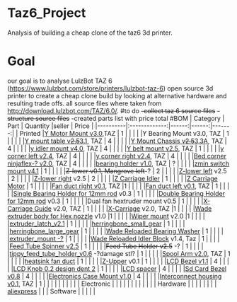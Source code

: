 # Taz6_Project
Analysis of building a cheap clone of the taz6 3d printer. 
# Goal
our goal is to analyse LulzBot TAZ 6 (https://www.lulzbot.com/store/printers/lulzbot-taz-6) open source 3d printer to create a cheap clone build by looking at alternative hardware and resulting trade offs.
all source files where taken from http://download.lulzbot.com/TAZ/6.0/.
#to do
    ~~-collect taz 6 source files~~
    ~~-structure source files~~
    -created parts list with price total
#BOM
| Category |      Part     | Quantity |seller | Price |
|----------|:-------------:|------:|------:|-------:|
| Printed  |[Y Motor Mount v3.0](https://github.com/burdettadam/Taz6_Project/blob/master/production_parts/printed_parts/y_motor_mount/y_motor_mount_v3.0.stl),TAZ   |    1   |       |        |
|          |Y Bearing Mount v3.0, TAZ    |  1     |       |        |
|          |[Y mount table v~~2.5~~3.1](https://github.com/burdettadam/Taz6_Project/blob/master/production_parts/printed_parts/bed_mount_table/bed_mount_table_v3.1.stl), TAZ   | 4      |       |        |
|          |[Y Mount Chassis v~~2.5~~3.3A](https://github.com/burdettadam/Taz6_Project/blob/master/production_parts/printed_parts/bed_mount_chassis/bed_mount_chassis_v3.3_A.stl), TAZ   | 4      |       |        |
|          |[y idler mount v4.0](https://github.com/burdettadam/Taz6_Project/blob/master/production_parts/printed_parts/y_idler_mount/y_idler_mount_v4.0.stl), TAZ   | 4      |       |        |
|          |[Y belt mount v2.5](https://github.com/burdettadam/Taz6_Project/blob/master/production_parts/printed_parts/y_belt_mount/y_belt_mount_v0.75-x2.stl), TAZ   |   1    |       |        |
|          |[y corner left v2.4](https://github.com/burdettadam/Taz6_Project/blob/master/production_parts/printed_parts/y_corner_left/y_corner_left_v2.4.stl), TAZ   | 4      |       |        |
|          |[y corner right v2.4](https://github.com/burdettadam/Taz6_Project/blob/master/production_parts/printed_parts/y_corner_right/y_corner_right_v2.4.stl), TAZ   | 4      |       |        |
|          |[Bed corner ninjaflex-? v2.0](https://github.com/burdettadam/Taz6_Project/blob/master/production_parts/printed_parts/bed_corner_taz6/bed_corner_taz6_v2.stl), TAZ   |  4     |       |        |
|          |[bearing holder v1.0](https://github.com/burdettadam/Taz6_Project/blob/master/production_parts/printed_parts/bearing_holder/bearing_holder_v1.0.stl), TAZ    |  ?     |       |        |
|          |[zmin switch mount v4.1](https://github.com/burdettadam/Taz6_Project/blob/master/production_parts/printed_parts/zmin_switch_mount/zmin_switch_mount_v4.1.stl)   |    1   |       |        |
|          |~~Z-lower v0.1, Mangrove left~~-?   | 2      |       |        |
|          |[Z-lower left](https://github.com/burdettadam/Taz6_Project/blob/master/production_parts/printed_parts/z_lower_left/z_lower_left_v2.5.stl) v2.5  | 2      |       |        |
|          |[Z-lower right](https://github.com/burdettadam/Taz6_Project/blob/master/production_parts/printed_parts/z_lower_right/z_lower_right_v2.5.stl) v2.5  | 2      |       |        |
|          |[Z Carriage Idler](https://github.com/burdettadam/Taz6_Project/blob/master/production_parts/printed_parts/z_carriage_idler/z_carriage_idler_v2.9.1.stl)   |    1   |       |        |
|          |[Z Carriage Motor](https://github.com/burdettadam/Taz6_Project/blob/master/production_parts/printed_parts/z_carriage_motor/z_carriage_motor_v2.10.stl)   |    1   |       |        |
|          |[Fan duct right v0.1](https://github.com/burdettadam/Taz6_Project/blob/master/production_parts/printed_parts/fan_duct_right/fan_duct_right_v0.7.4.1d.stl), TAZ   |1       |       |        |
|          |[Fan duct left v0.1](https://github.com/burdettadam/Taz6_Project/blob/master/production_parts/printed_parts/fan_duct_left/fan_duct_left_v0.7.4.1d.stl), TAZ   |  1     |       |        |
|          |[Single Bearing Holder for 12mm rod](https://github.com/burdettadam/Taz6_Project/blob/master/production_parts/printed_parts/12mm_single_bearing_holder/12mm_single_bearing_holder_v0.4.stl) v0.3   | 1      |       |        |
|          |[Double Bearing Holder for 12mm rod](https://github.com/burdettadam/Taz6_Project/blob/master/production_parts/printed_parts/12mm_double_bearing_holder/12mm_double_bearing_holder_v0.7.stl) v0.3   | 1      |       |        |
|          |Dual fan hextruder mount v0.5   | 1      |       |        |
|          |[X-Carriage Guide](https://github.com/burdettadam/Taz6_Project/blob/master/production_parts/printed_parts/x_carriage_guide/x_carriage_guide_v2.stl) v2.0, TAZ   | 1      |       |        |
|          |[X-Carriage](https://github.com/burdettadam/Taz6_Project/blob/master/production_parts/printed_parts/x_carriage_taz6/x_carriage_taz6_v0.3.stl) v2.0, TAZ   |1       |       |        |
|          |[Wade extruder body for Hex nozzle](https://github.com/burdettadam/Taz6_Project/blob/master/production_parts/printed_parts/extruder_body_hex/extruder_body_hex_v1.4.1.stl) v1.0   |1       |       |        |
|          |[Wiper mount](https://github.com/burdettadam/Taz6_Project/blob/master/production_parts/printed_parts/wiper_mount/wiper_mount_v1.1.stl) v2.0   |1       |       |        |
|          |[extruder_latch_v2.1](https://github.com/burdettadam/Taz6_Project/blob/master/production_parts/printed_parts/extruder_latch/extruder_latch_v2.1.stl)   | 1      |       |        |
|          |[herringbone_small_gear](https://github.com/burdettadam/Taz6_Project/blob/master/production_parts/printed_parts/herringbone_small_gear/herringbone_small_gear-1.1-highres.stl)   | 1      |       |        |
|          |[herringbone_large_gear](https://github.com/burdettadam/Taz6_Project/blob/master/production_parts/printed_parts/herringbone_large_gear/herringbone_large_gear_v1.3.stl)   | 1      |       |        |
|          |[Wade Reloaded Bearing Washer](https://github.com/burdettadam/Taz6_Project/blob/master/production_parts/printed_parts/extruder_washer/extruder_washer_v3.0-x16.stl)   | 1      |       |        |
|          |[extruder_mount -?](https://github.com/burdettadam/Taz6_Project/blob/master/production_parts/printed_parts/extruder_mount_taz6/extruder_mount_taz6_v0.8.stl) | 1      |       |        |
|          |[Wade Reloaded Idler Block](https://github.com/burdettadam/Taz6_Project/blob/master/production_parts/printed_parts/extruder_idler_block/extruder_idler_block_v1.4c.stl) v1.4, Taz   | 1      |       |        |
|          |[Feed Tube Spinner v2.5](https://github.com/burdettadam/Taz6_Project/blob/master/production_parts/printed_parts/feed_tube_spinner/feed_tube_spinner_v3.0.stl)   | 1      |       |        |
|          |~~Feed Tube Holder v2.5~~ -?  | 1      |       |        |
|          |[tippy_feed_tube_holder_v0.6](https://github.com/burdettadam/Taz6_Project/blob/master/production_parts/printed_parts/tippy_feed_tube_holder/tippy_feed_tube_holder_v0.6.stl) -?damage stl?  | 1      |       |        |
|          |[Spool Arm v2.0](https://github.com/burdettadam/Taz6_Project/blob/master/production_parts/printed_parts/spool_arm/spool_arm_v0.2-x2.stl), TAZ   | 1      |       |        |
|          |[heatsink fan duct](https://github.com/burdettadam/Taz6_Project/blob/master/production_parts/printed_parts/heatsink_fan/heatsink_fan_duct_v0.6.stl)   | 1      |       |        |
|          |[Z-Upper](https://github.com/burdettadam/Taz6_Project/blob/master/production_parts/printed_parts/z_upper/z_upper_v2.4.stl) v0.1   |  1     |       |        |
|          |[LCD Bezel v1.1](https://github.com/burdettadam/Taz6_Project/blob/master/production_parts/printed_parts/lcd_bezel/lcd_bezel_v1.1.stl)   |  4     |       |        |
|          |[LCD Knob 0.2 design dent 2](https://github.com/burdettadam/Taz6_Project/blob/master/production_parts/printed_parts/lcd_knob/lcd_knob_0.2_design_dent_2.stl)   |  1     |       |        |
|          |[LCD spacer](https://github.com/burdettadam/Taz6_Project/blob/master/production_parts/printed_parts/lcd_spacer/lcd_spacer_v0.4.stl)   |  4     |       |        |
|          |[Sd Card Bezel v0.8](https://github.com/burdettadam/Taz6_Project/blob/master/production_parts/printed_parts/sd_card_bezel/sd_card_bezel_v0.8-x10.stl)   |  4     |       |        |
|          |[Electronics Case Mount v1.0](https://github.com/burdettadam/Taz6_Project/blob/master/production_parts/printed_parts/electronics_case_mount/electronics_case_mount_v2.0.stl)   | 4      |       |        |
|          |[Interconnect housing v0.1](https://github.com/burdettadam/Taz6_Project/blob/master/production_parts/printed_parts/interconnect_housing/interconnect_housing_v0.6.stl), TAZ   |  1     |       |        |
|          |               |       |       |        |
|    Electronic      |               |       |       |        |
|          |               |       |        |       |
|    Hardware      |               |       |        |
|          |               |       |   [aliexpress](http://www.aliexpress.com/item/5-Hole-90-Degree-Joint-Board-Plate-Corner-Angle-Bracket-Connection-Joint-Strip-for-Aluminum-Profile/32669228356.html?ws_ab_test=searchweb201556_0,searchweb201602_1_10057_10056_10055_10049_10059_10058_10017_106_105_104_10060_103_10061_102_10062_10064,searchweb201603_1&btsid=93fedafa-1d70-452a-961e-7a9f04ef4315)    |        |
|    Software      |               |       |       |        |
